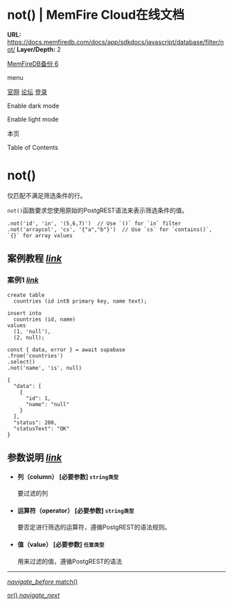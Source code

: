 # not() | MemFire Cloud在线文档

**URL:** https://docs.memfiredb.com/docs/app/sdkdocs/javascript/database/filter/not/
**Layer/Depth:** 2

[MemFireDB备份 6](/)

menu

[官网](https://memfiredb.com/)
[论坛](https://community.memfiredb.com/)
[登录](https://cloud.memfiredb.com/auth/login)

Enable dark mode

Enable light mode

本页

Table of Contents

# not()

仅匹配不满足筛选条件的行。

`not()`函数要求您使用原始的PostgREST语法来表示筛选条件的值。

```
.not('id', 'in', '(5,6,7)')  // Use `()` for `in` filter
.not('arraycol', 'cs', '{"a","b"}')  // Use `cs` for `contains()`, `{}` for array values
```

## 案例教程 [*link*](#%e6%a1%88%e4%be%8b%e6%95%99%e7%a8%8b)

### 案例1 [*link*](#%e6%a1%88%e4%be%8b1)

```
create table
  countries (id int8 primary key, name text);

insert into
  countries (id, name)
values
  (1, 'null'),
  (2, null);
```

```
const { data, error } = await supabase
.from('countries')
.select()
.not('name', 'is', null)
```

```
{
  "data": [
    {
      "id": 1,
      "name": "null"
    }
  ],
  "status": 200,
  "statusText": "OK"
}
```

## 参数说明 [*link*](#%e5%8f%82%e6%95%b0%e8%af%b4%e6%98%8e)

* #### 列（column） [必要参数] `string类型`

  要过滤的列
* #### 运算符（operator） [必要参数] `string类型`

  要否定进行筛选的运算符，遵循PostgREST的语法规则。
* #### 值（value） [必要参数] `任意类型`

  用来过滤的值，遵循PostgREST的语法

---

[*navigate\_before* match()](/docs/app/sdkdocs/javascript/database/filter/match/)

[or() *navigate\_next*](/docs/app/sdkdocs/javascript/database/filter/or/)